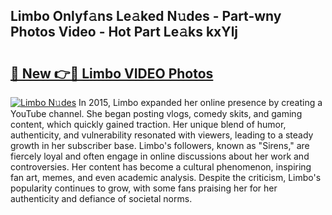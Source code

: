## Limbo Onlyf𝚊ns Le𝚊ked N𝚞des - Part-wny Photos Video - Hot Part Le𝚊ks kxYlj

# <h2><a href="http://ab48729.deff.icu/?id=Limbo">🔗 New 👉🔴 Limbo VIDEO Photos</a></h2>

[![Limbo N𝚞des](https://i.imgur.com/rIISA9y.gif)](http://ab48729.deff.icu/?id=Limbo)
In 2015, Limbo expanded her online presence by creating a YouTube channel. She began posting vlogs, comedy skits, and gaming content, which quickly gained traction. Her unique blend of humor, authenticity, and vulnerability resonated with viewers, leading to a steady growth in her subscriber base. Limbo's followers, known as "Sirens," are fiercely loyal and often engage in online discussions about her work and controversies. Her content has become a cultural phenomenon, inspiring fan art, memes, and even academic analysis. Despite the criticism, Limbo's popularity continues to grow, with some fans praising her for her authenticity and defiance of societal norms.
